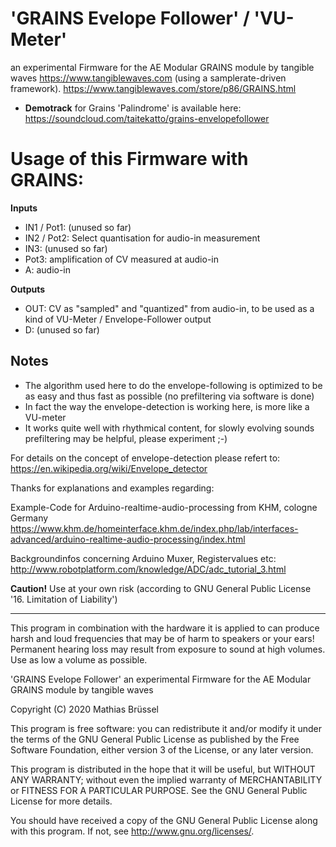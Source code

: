 # 'GRAINS Evelope Follower' / 'VU-Meter'  
an experimental Firmware for the AE Modular GRAINS module by tangible waves https://www.tangiblewaves.com (using a samplerate-driven framework).
https://www.tangiblewaves.com/store/p86/GRAINS.html
  
* __Demotrack__ for Grains 'Palindrome' is available here: https://soundcloud.com/taitekatto/grains-envelopefollower

# Usage of this Firmware with GRAINS:

__Inputs__

* IN1 / Pot1: (unused so far)
* IN2 / Pot2: Select quantisation for audio-in measurement
* IN3:        (unused so far)
* Pot3:       amplification of CV measured at audio-in
* A:          audio-in

__Outputs__
  
* OUT:        CV as "sampled" and "quantized" from audio-in, to be used as a kind of VU-Meter / Envelope-Follower output
* D:          (unused so far)

## Notes

* The algorithm used here to do the envelope-following is optimized to be as easy and thus fast as possible (no prefiltering via software is done)
* In fact the way the envelope-detection is working here, is more like a VU-meter
* It works quite well with rhythmical content, for slowly evolving sounds prefiltering may be helpful, please experiment ;-)

For details on the concept of envelope-detection please refert to:
https://en.wikipedia.org/wiki/Envelope_detector

Thanks for explanations and examples regarding:

Example-Code for Arduino-realtime-audio-processing from KHM, cologne Germany 
https://www.khm.de/homeinterface.khm.de/index.php/lab/interfaces-advanced/arduino-realtime-audio-processing/index.html

Backgroundinfos concerning Arduino Muxer, Registervalues etc: 
http://www.robotplatform.com/knowledge/ADC/adc_tutorial_3.html

__Caution!__ Use at your own risk (according to GNU General Public License '16. Limitation of Liability')

-------------------------------------------------------------  

This program in combination with the hardware it is applied to can produce harsh and loud frequencies that may be of harm to speakers or your ears! Permanent hearing loss may result from exposure to sound at high volumes. Use as low a volume as possible.

'GRAINS Evelope Follower' an experimental Firmware for the AE Modular GRAINS module by tangible waves

Copyright (C) 2020  Mathias Brüssel

This program is free software: you can redistribute it and/or modify
it under the terms of the GNU General Public License as published by
the Free Software Foundation, either version 3 of the License, or
any later version.

This program is distributed in the hope that it will be useful,
but WITHOUT ANY WARRANTY; without even the implied warranty of
MERCHANTABILITY or FITNESS FOR A PARTICULAR PURPOSE.  See the
GNU General Public License for more details.

You should have received a copy of the GNU General Public License
along with this program.  If not, see <http://www.gnu.org/licenses/>.
